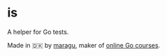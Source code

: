 # is

A helper for Go tests.

Made in 🇩🇰 by [maragu](https://www.maragu.dk/), maker of [online Go courses](https://www.golang.dk/).
